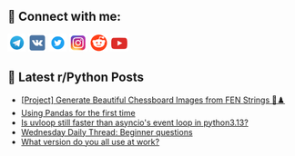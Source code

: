 ## 🔎 Connect with me:
[<img src="https://github.com/bullbesh/bullbesh/blob/main/images/Telegram.png" width="32" height="32" />](https://t.me/bullbesh)
[<img src="https://github.com/bullbesh/bullbesh/blob/main/images/VK.png" width="32" height="32" />](https://vk.com/bullbesh)
[<img src="https://github.com/bullbesh/bullbesh/blob/main/images/Twitter.png" width="32" height="32" />](https://twitter.com/bullbesh1)
[<img src="https://github.com/bullbesh/bullbesh/blob/main/images/Instagram.png" width="32" height="32" />](https://www.instagram.com/bullbesh)
[<img src="https://github.com/bullbesh/bullbesh/blob/main/images/Reddit.png" width="32" height="32" />](https://www.reddit.com/user/bullbesh)
[<img src="https://github.com/bullbesh/bullbesh/blob/main/images/YouTube.png" width="32" height="32" />](https://www.youtube.com/channel/UCtfjRs6uzgq5mfm8S06WTcg)

## 📕 Latest r/Python Posts
<!-- BLOG-POST-LIST:START -->
- [[Project] Generate Beautiful Chessboard Images from FEN Strings 🧠♟️](https://www.reddit.com/r/Python/comments/1l8hdwz/project_generate_beautiful_chessboard_images_from/)
- [Using Pandas for the first time](https://www.reddit.com/r/Python/comments/1l8hdw8/using_pandas_for_the_first_time/)
- [Is uvloop still faster than asyncio&#39;s event loop in python3.13?](https://www.reddit.com/r/Python/comments/1l8fwu1/is_uvloop_still_faster_than_asyncios_event_loop/)
- [Wednesday Daily Thread: Beginner questions](https://www.reddit.com/r/Python/comments/1l8egg6/wednesday_daily_thread_beginner_questions/)
- [What version do you all use at work?](https://www.reddit.com/r/Python/comments/1l8chj0/what_version_do_you_all_use_at_work/)
<!-- BLOG-POST-LIST:END -->
